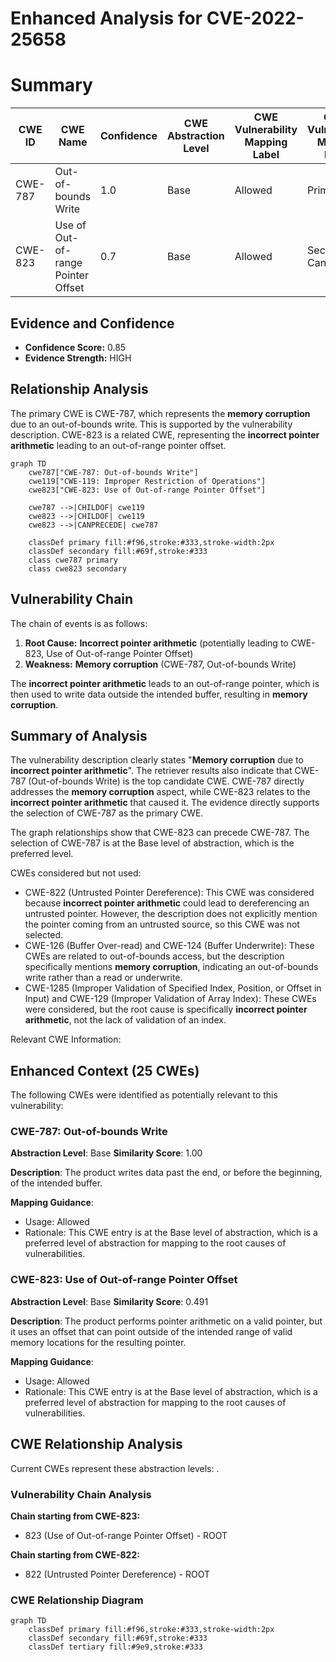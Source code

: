 # Enhanced Analysis for CVE-2022-25658

# Summary
| CWE ID | CWE Name | Confidence | CWE Abstraction Level | CWE Vulnerability Mapping Label | CWE-Vulnerability Mapping Notes |
|---|---|---|---|---|---|
| CWE-787 | Out-of-bounds Write | 1.0 | Base | Allowed | Primary CWE |
| CWE-823 | Use of Out-of-range Pointer Offset | 0.7 | Base | Allowed | Secondary Candidate |

## Evidence and Confidence

*   **Confidence Score:** 0.85
*   **Evidence Strength:** HIGH

## Relationship Analysis
The primary CWE is CWE-787, which represents the **memory corruption** due to an out-of-bounds write. This is supported by the vulnerability description. CWE-823 is a related CWE, representing the **incorrect pointer arithmetic** leading to an out-of-range pointer offset.

```mermaid
graph TD
    cwe787["CWE-787: Out-of-bounds Write"]
    cwe119["CWE-119: Improper Restriction of Operations"]
    cwe823["CWE-823: Use of Out-of-range Pointer Offset"]
    
    cwe787 -->|CHILDOF| cwe119
    cwe823 -->|CHILDOF| cwe119
    cwe823 -->|CANPRECEDE| cwe787
    
    classDef primary fill:#f96,stroke:#333,stroke-width:2px
    classDef secondary fill:#69f,stroke:#333
    class cwe787 primary
    class cwe823 secondary
```

## Vulnerability Chain
The chain of events is as follows:
1.  **Root Cause:** **Incorrect pointer arithmetic** (potentially leading to CWE-823, Use of Out-of-range Pointer Offset)
2.  **Weakness:** **Memory corruption** (CWE-787, Out-of-bounds Write)

The **incorrect pointer arithmetic** leads to an out-of-range pointer, which is then used to write data outside the intended buffer, resulting in **memory corruption**.

## Summary of Analysis
The vulnerability description clearly states "**Memory corruption** due to **incorrect pointer arithmetic**". The retriever results also indicate that CWE-787 (Out-of-bounds Write) is the top candidate CWE.
CWE-787 directly addresses the **memory corruption** aspect, while CWE-823 relates to the **incorrect pointer arithmetic** that caused it. The evidence directly supports the selection of CWE-787 as the primary CWE.

The graph relationships show that CWE-823 can precede CWE-787.
The selection of CWE-787 is at the Base level of abstraction, which is the preferred level.

CWEs considered but not used:

*   CWE-822 (Untrusted Pointer Dereference): This CWE was considered because **incorrect pointer arithmetic** could lead to dereferencing an untrusted pointer. However, the description does not explicitly mention the pointer coming from an untrusted source, so this CWE was not selected.
*   CWE-126 (Buffer Over-read) and CWE-124 (Buffer Underwrite): These CWEs are related to out-of-bounds access, but the description specifically mentions **memory corruption**, indicating an out-of-bounds write rather than a read or underwrite.
*   CWE-1285 (Improper Validation of Specified Index, Position, or Offset in Input) and CWE-129 (Improper Validation of Array Index): These CWEs were considered, but the root cause is specifically **incorrect pointer arithmetic**, not the lack of validation of an index.

Relevant CWE Information:

## Enhanced Context (25 CWEs)
The following CWEs were identified as potentially relevant to this vulnerability:

### CWE-787: Out-of-bounds Write
**Abstraction Level**: Base
**Similarity Score**: 1.00

**Description**:
The product writes data past the end, or before the beginning, of the intended buffer.

**Mapping Guidance**:
- Usage: Allowed
- Rationale: This CWE entry is at the Base level of abstraction, which is a preferred level of abstraction for mapping to the root causes of vulnerabilities.

### CWE-823: Use of Out-of-range Pointer Offset
**Abstraction Level**: Base
**Similarity Score**: 0.491

**Description**:
The product performs pointer arithmetic on a valid pointer, but it uses an offset that can point outside of the intended range of valid memory locations for the resulting pointer.

**Mapping Guidance**:
- Usage: Allowed
- Rationale: This CWE entry is at the Base level of abstraction, which is a preferred level of abstraction for mapping to the root causes of vulnerabilities.


## CWE Relationship Analysis

Current CWEs represent these abstraction levels: .


### Vulnerability Chain Analysis

**Chain starting from CWE-823:**
- 823 (Use of Out-of-range Pointer Offset) - ROOT


**Chain starting from CWE-822:**
- 822 (Untrusted Pointer Dereference) - ROOT



### CWE Relationship Diagram

```mermaid
graph TD
    classDef primary fill:#f96,stroke:#333,stroke-width:2px
    classDef secondary fill:#69f,stroke:#333
    classDef tertiary fill:#9e9,stroke:#333
```